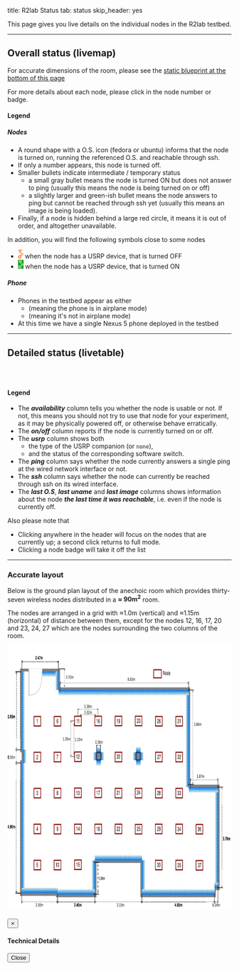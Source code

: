 title: R2lab Status
tab: status
skip_header: yes

This page gives you live details on the individual nodes in the R2lab testbed.

---
## Overall status (livemap)

<a name="livemap"></a>
For accurate dimensions of the room, please see the [static blueprint
at the bottom of this page](#accurate-layout)

For more details about each node, please click in the node number or badge.

<div class="row" id="all">
  <div class="col-lg-2"></div>
  <div class="col-lg-10">
    <div id="livemap_container"></div>
    <script type="text/javascript" src="/assets/r2lab/livemap.js"></script>
    <script>
    //livemap_show_rxtx_rates = true;
    </script>
    <style type="text/css"> @import url("/assets/r2lab/livemap.css"); </style>
  </div>
</div>

<a name="livemap:legend"></a>

#### Legend

##### Nodes
* A round shape with a O.S. icon (fedora or ubuntu) informs that the node is turned on, running the
  referenced O.S. and reachable through ssh.
* If only a number appears, this node is turned off.
* Smaller bullets indicate intermediate / temporary status
  * a small gray bullet means the node is turned ON but does not answer to ping
  (usually this means the node is being turned on or off)
  * a slightly larger and green-ish bullet means the node answers to ping but cannot be
  reached through ssh yet (usually this means an image is being
  loaded).
* Finally, if a node is hidden behind a large red circle, it means it
  is out of order, and altogether unavailable.

In addition, you will find the following symbols close to some nodes

* <img src="/assets/img/gnuradio-logo-icon-red.svg" height=20px> when the node has a USRP device, that is turned OFF
* <img src="/assets/img/gnuradio-logo-icon-green.svg" height=20px> when the node has a USRP device, that is turned ON

##### Phone
* Phones in the testbed appear as either
  * <span class='fa fa-plane'></span> (meaning the phone is in airplane mode) 
  * <span class='fa fa-phone'></span> (meaning it's not in airplane mode) 
* At this time we have a single Nexus 5 phone deployed in the testbed

***

## Detailed status (livetable)

<a name="livetable"></a>

<br />

<div class="row" id="all">
  <div class="col-lg-12">
    <table class="table table-condensed" id='livetable_container'> </table>
    <script type="text/javascript" src="/assets/r2lab/livetable.js"></script>
    <script>
    //livetable_show_rxtx_rates = true;
    </script>
    <style type="text/css"> @import url("/assets/r2lab/livetable.css"); </style>
  </div>
</div>

<a name="livetable:legend"></a>

#### Legend

* The ***availability*** column
  tells you whether the node is usable or not. If not, this means you should not try to use that node for your experiment, as it may be physically powered off, or otherwise behave erratically.
* The ***on/off*** column
  reports if the node is currently turned on or off.
* The ***usrp*** column shows both
  * the type of the USRP companion (or `none`),
  * and the status of the corresponding software switch.
* The ***ping*** column
  says whether the node currently answers a single ping at the wired network interface or not.
* The ***ssh*** column says whether the node can currently be reached through ssh on its wired interface.
* The ***last O.S***, ***last uname*** and ***last image*** columns shows information about the node ***the last time it was reachable***, i.e. even if the node is currently off.

Also please note that

 * Clicking anywhere in the header will focus on the nodes that are currently up; a second click returns to full mode.
 * Clicking a node badge will take it off the list

***

### Accurate layout

Below is the ground plan layout of the anechoic room which provides thirty-seven wireless nodes distributed in a **≈ 90m<sup>2</sup>** room.

The nodes are arranged in a grid with ≈1.0m (vertical) and ≈1.15m (horizontal) of distance between them, except for the nodes 12, 16, 17, 20 and 23, 24, 27 which are the nodes surrounding the two columns of the room.

<a name="accurate-layout">
<center>
	<img src="/assets/img/status.png" style="width:950px; height:592px;"/><br>
	<!-- <center> Fig. 1 - Resources status</center> -->
</center>
</a>

<br />

<!-- PARTIAL MODAL FOR NODES DETAILS - USED IN RUN OR STATUS -->
<!-- PARTIAL MODAL FOR NODES DETAILS - USED IN RUN OR STATUS -->
<script type='text/javascript' src='/assets/js/ug/ug-common-libraries.js'></script>
<script type='text/javascript' src='/assets/js/ug/ug-functions.js'></script>
<script type='text/javascript' src='/assets/js/ug/ug-slider.js'></script>
<script type='text/javascript' src='/assets/js/ug/ug-sliderassets.js'></script>
<script type='text/javascript' src='/assets/js/ug/ug-touchslider.js'></script>
<script type='text/javascript' src='/assets/js/ug/ug-zoomslider.js'></script>
<script type='text/javascript' src='/assets/js/ug/ug-video.js'></script>
<script type='text/javascript' src='/assets/js/ug/ug-gallery.js'></script>
<script type='text/javascript' src='/assets/js/ug/ug-carousel.js'></script>
<script type='text/javascript' src='/assets/js/ug/ug-api.js'></script>
<link rel='stylesheet' href='/assets/css/ug/unite-gallery.css' type='text/css' />
<script type='text/javascript' src='/assets/js/ug/ug-theme-slider.js'></script>
<link rel='stylesheet' href='/assets/css/ug/ug-theme-default.css' type='text/css' />
<script type="text/javascript" src="/assets/r2lab/omfrest.js"></script>
<script type="text/javascript" src="/assets/r2lab/info_nodes.js"></script>
<div class="modal fade" id="node_details" tabindex="-1" role="dialog" aria-labelledby="myModalSlice">
  <div class="modal-dialog modal-lg" role="document">
    <div class="modal-content">
      <div class="modal-header">
        <button type="button" class="close" data-dismiss="modal" aria-label="Close">
	  <span aria-hidden="true">&times;</span>
	</button>
        <h4 class="modal-title" id="node_details_title">Technical Details</h4>
      </div>
      <div class="modal-body" id="node_details_content">
      </div>
      <div class="modal-footer">
        <button type="button" class="btn btn-default" data-dismiss="modal">Close</button>
      </div>
    </div>
  </div>
</div>
